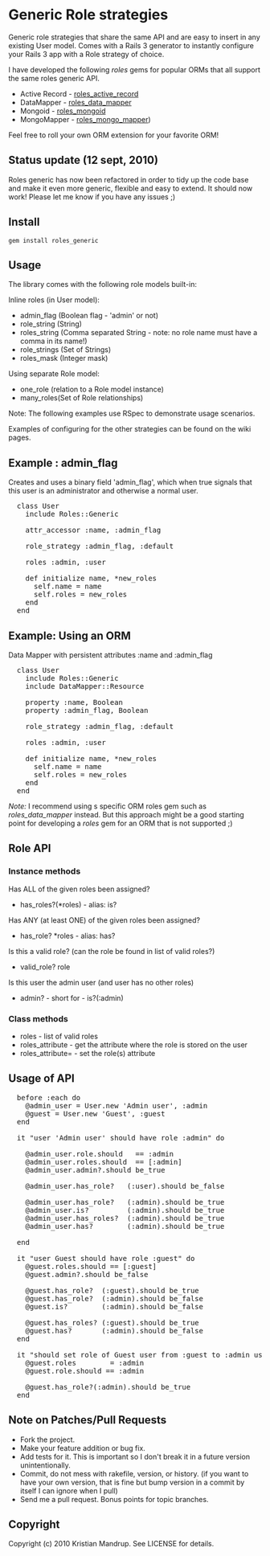# Generic Role strategies

Generic role strategies that share the same API and are easy to insert in any existing User model. 
Comes with a Rails 3 generator to instantly configure your Rails 3 app with a Role strategy of choice.

I have developed the following *roles* gems for popular ORMs that all support the same roles generic API.

* Active Record - [roles_active_record](http://github.com/kristianmandrup/roles_active_record)
* DataMapper - [roles_data_mapper](http://github.com/kristianmandrup/roles_data_mapper)
* Mongoid - [roles_mongoid](http://github.com/kristianmandrup/roles_mongoid)
* MongoMapper - [roles_mongo_mapper](http://github.com/kristianmandrup/roles_mongo_mapper))

Feel free to roll your own ORM extension for your favorite ORM!


## Status update (12 sept, 2010)

Roles generic has now been refactored in order to tidy up the code base and make it even more generic, flexible and easy to extend. It should now work! Please let me know if you have any issues ;)

## Install

<code>gem install roles_generic</code>

## Usage

The library comes with the following role models built-in:

Inline roles (in User model):
* admin_flag (Boolean flag - 'admin' or not)
* role_string (String)
* roles_string (Comma separated String - note: no role name must have a comma in its name!)
* role_strings (Set of Strings)
* roles_mask (Integer mask)

Using separate Role model:
* one_role (relation to a Role model instance)
* many_roles(Set of Role relationships)

Note: The following examples use RSpec to demonstrate usage scenarios.

Examples of configuring for the other strategies can be found on the wiki pages.

## Example : admin_flag

Creates and uses a binary field 'admin_flag', which when true signals that this user is an administrator and otherwise a normal user.

<pre>
  class User
    include Roles::Generic 

    attr_accessor :name, :admin_flag 

    role_strategy :admin_flag, :default

    roles :admin, :user

    def initialize name, *new_roles
      self.name = name
      self.roles = new_roles
    end 
  end
</pre>

## Example: Using an ORM

Data Mapper with persistent attributes :name and :admin_flag

<pre>
  class User
    include Roles::Generic 
    include DataMapper::Resource

    property :name, Boolean
    property :admin_flag, Boolean

    role_strategy :admin_flag, :default

    roles :admin, :user

    def initialize name, *new_roles
      self.name = name
      self.roles = new_roles
    end 
  end
</pre>

_Note:_ I recommend using s specific ORM roles gem such as *roles_data_mapper* instead. But this approach might be a good starting point for developing a *roles* gem for an ORM that is not supported ;)

## Role API

### Instance methods

Has ALL of the given roles been assigned?
* has_roles?(*roles) - alias: is?

Has ANY (at least ONE) of the given roles been assigned?
* has_role? *roles - alias: has?

Is this a valid role? (can the role be found in list of valid roles?)
* valid_role? role

Is this user the admin user (and user has no other roles)
* admin? - short for - is?(:admin)

### Class methods

* roles - list of valid roles
* roles_attribute - get the attribute where the role is stored on the user
* roles_attribute= - set the role(s) attribute
       
## Usage of API

<pre>
  before :each do
    @admin_user = User.new 'Admin user', :admin
    @guest = User.new 'Guest', :guest
  end

  it "user 'Admin user' should have role :admin" do

    @admin_user.role.should   == :admin
    @admin_user.roles.should  == [:admin]      
    @admin_user.admin?.should be_true

    @admin_user.has_role?   (:user).should be_false

    @admin_user.has_role?   (:admin).should be_true
    @admin_user.is?         (:admin).should be_true
    @admin_user.has_roles?  (:admin).should be_true
    @admin_user.has?        (:admin).should be_true      

  end

  it "user Guest should have role :guest" do
    @guest.roles.should == [:guest]
    @guest.admin?.should be_false

    @guest.has_role?  (:guest).should be_true    
    @guest.has_role?  (:admin).should be_false
    @guest.is?        (:admin).should be_false

    @guest.has_roles? (:guest).should be_true
    @guest.has?       (:admin).should be_false
  end

  it "should set role of Guest user from :guest to :admin using roles=" do
    @guest.roles        = :admin      
    @guest.role.should == :admin           

    @guest.has_role?(:admin).should be_true      
  end
</pre>  

## Note on Patches/Pull Requests
 
* Fork the project.
* Make your feature addition or bug fix.
* Add tests for it. This is important so I don't break it in a
  future version unintentionally.
* Commit, do not mess with rakefile, version, or history.
  (if you want to have your own version, that is fine but bump version in a commit by itself I can ignore when I pull)
* Send me a pull request. Bonus points for topic branches.

## Copyright

Copyright (c) 2010 Kristian Mandrup. See LICENSE for details.
